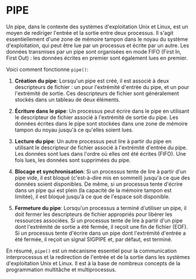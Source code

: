 # PIPE

Un pipe, dans le contexte des systèmes d'exploitation Unix et Linux, est un moyen de rediriger l'entrée et la sortie entre deux processus. Il s'agit essentiellement d'une zone de mémoire tampon dans le noyau du système d'exploitation, qui peut être lue par un processus et écrite par un autre. Les données transmises par un pipe sont organisées en mode FIFO (First In, First Out) : les données écrites en premier sont également lues en premier.

Voici comment fonctionne `pipe()`:

1. **Création du pipe**: Lorsqu'un pipe est créé, il est associé à deux descripteurs de fichier : un pour l'extrémité d'entrée du pipe, et un pour l'extrémité de sortie. Ces descripteurs de fichier sont généralement stockés dans un tableau de deux éléments.

2. **Écriture dans le pipe**: Un processus peut écrire dans le pipe en utilisant le descripteur de fichier associé à l'extrémité de sortie du pipe. Les données écrites dans le pipe sont stockées dans une zone de mémoire tampon du noyau jusqu'à ce qu'elles soient lues.

3. **Lecture du pipe**: Un autre processus peut lire à partir du pipe en utilisant le descripteur de fichier associé à l'extrémité d'entrée du pipe. Les données sont lues dans l'ordre où elles ont été écrites (FIFO). Une fois lues, les données sont supprimées du pipe.

4. **Blocage et synchronisation**: Si un processus tente de lire à partir d'un pipe vide, il est bloqué (c'est-à-dire mis en sommeil) jusqu'à ce que des données soient disponibles. De même, si un processus tente d'écrire dans un pipe qui est plein (la capacité de la mémoire tampon est limitée), il est bloqué jusqu'à ce que de l'espace soit disponible.

5. **Fermeture du pipe**: Lorsqu'un processus a terminé d'utiliser un pipe, il doit fermer les descripteurs de fichier appropriés pour libérer les ressources associées. Si un processus tente de lire à partir d'un pipe dont l'extrémité de sortie a été fermée, il reçoit une fin de fichier (EOF). Si un processus tente d'écrire dans un pipe dont l'extrémité d'entrée a été fermée, il reçoit un signal SIGPIPE et, par défaut, est terminé.

En résumé, `pipe()` est un mécanisme essentiel pour la communication interprocessus et la redirection de l'entrée et de la sortie dans les systèmes d'exploitation Unix et Linux. Il est à la base de nombreux concepts de la programmation multitâche et multiprocessus.

